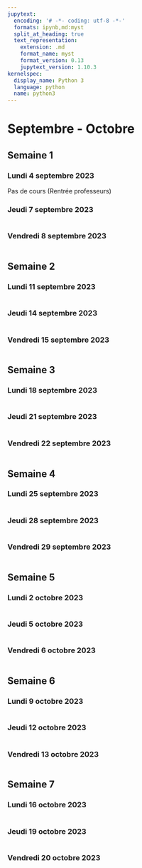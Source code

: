 ```yaml
---
jupytext:
  encoding: '# -*- coding: utf-8 -*-'
  formats: ipynb,md:myst
  split_at_heading: true
  text_representation:
    extension: .md
    format_name: myst
    format_version: 0.13
    jupytext_version: 1.10.3
kernelspec:
  display_name: Python 3
  language: python
  name: python3
---
```

# Septembre - Octobre

## Semaine 1
### Lundi  4 septembre 2023
Pas de cours (Rentrée professeurs)
### Jeudi  7 septembre 2023
```{sidebar} Travail à faire

```
### Vendredi  8 septembre 2023
```{sidebar} Travail à faire

```
## Semaine 2
### Lundi  11 septembre 2023
```{sidebar} Travail à faire

```
### Jeudi  14 septembre 2023
```{sidebar} Travail à faire

```
### Vendredi  15 septembre 2023
```{sidebar} Travail à faire

```
## Semaine 3
### Lundi  18 septembre 2023
```{sidebar} Travail à faire

```
### Jeudi  21 septembre 2023
```{sidebar} Travail à faire

```
### Vendredi  22 septembre 2023
```{sidebar} Travail à faire

```
## Semaine 4
### Lundi  25 septembre 2023
```{sidebar} Travail à faire

```
### Jeudi  28 septembre 2023
```{sidebar} Travail à faire

```
### Vendredi  29 septembre 2023
```{sidebar} Travail à faire

```
## Semaine 5
### Lundi  2 octobre 2023
```{sidebar} Travail à faire

```
### Jeudi  5 octobre 2023
```{sidebar} Travail à faire

```
### Vendredi  6 octobre 2023
```{sidebar} Travail à faire

```
## Semaine 6
### Lundi  9 octobre 2023
```{sidebar} Travail à faire

```
### Jeudi  12 octobre 2023
```{sidebar} Travail à faire

```
### Vendredi  13 octobre 2023
```{sidebar} Travail à faire

```
## Semaine 7
### Lundi  16 octobre 2023
```{sidebar} Travail à faire

```
### Jeudi  19 octobre 2023
```{sidebar} Travail à faire

```
### Vendredi  20 octobre 2023
```{sidebar} Travail à faire

```
